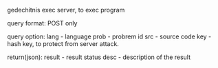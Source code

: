 gedechitnis exec server, to exec program

query format:
POST only

query option:
lang - language
prob - probrem id
src  - source code
key  - hash key, to protect from server attack.

return(json):
result - result status
desc   - description of the result
